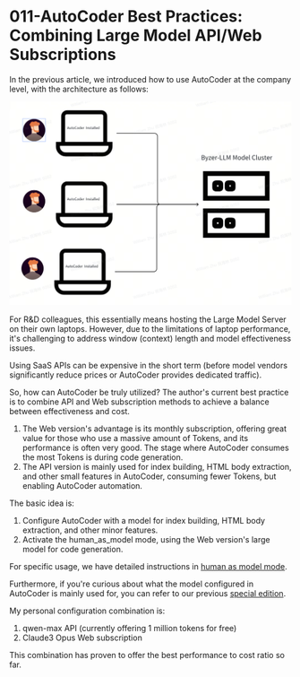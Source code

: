 # 011-AutoCoder Best Practices: Combining Large Model API/Web Subscriptions

In the previous article, we introduced how to use AutoCoder at the company level, with the architecture as follows:

![](../images/client-server.png)

For R&D colleagues, this essentially means hosting the Large Model Server on their own laptops. However, due to the limitations of laptop performance, it's challenging to address window (context) length and model effectiveness issues.

Using SaaS APIs can be expensive in the short term (before model vendors significantly reduce prices or AutoCoder provides dedicated traffic).

So, how can AutoCoder be truly utilized?
The author's current best practice is to combine API and Web subscription methods to achieve a balance between effectiveness and cost.

1. The Web version's advantage is its monthly subscription, offering great value for those who use a massive amount of Tokens, and its performance is often very good. The stage where AutoCoder consumes the most Tokens is during code generation.
2. The API version is mainly used for index building, HTML body extraction, and other small features in AutoCoder, consuming fewer Tokens, but enabling AutoCoder automation.

The basic idea is:

1. Configure AutoCoder with a model for index building, HTML body extraction, and other minor features.
2. Activate the human_as_model mode, using the Web version's large model for code generation.

For specific usage, we have detailed instructions in [human as model mode](./003-%20Using%20Web%20Version%20Large%20Model%20in%20AutoCoder,%20The%20Sexy%20Human%20As%20Model%20Mode.md).

Furthermore, if you're curious about what the  model configured in AutoCoder is mainly used for, you can refer to our previous [special edition](./007-%20Special%20Edition%20What%20are%20the%20models%20configured%20in%20AutoCoder%20actually%20used%20for.md).

My personal configuration combination is:

1. qwen-max API (currently offering 1 million tokens for free)
2. Claude3 Opus Web subscription

This combination has proven to offer the best performance to cost ratio so far.